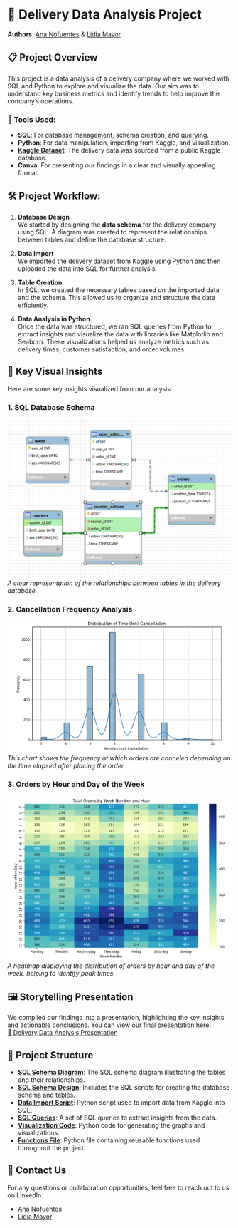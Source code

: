 # 🚚 Delivery Data Analysis Project

**Authors**: [Ana Nofuentes](https://www.linkedin.com/in/ana-nofuentes-solano-654026a3/) & [Lidia Mayor](https://www.linkedin.com/in/lidia-mayor-sanjuan-3b350930b/)

## 📋 Project Overview

This project is a data analysis of a delivery company where we worked with SQL and Python to explore and visualize the data. Our aim was to understand key business metrics and identify trends to help improve the company’s operations.

### 🔧 Tools Used:
- **SQL**: For database management, schema creation, and querying.
- **Python**: For data manipulation, importing from Kaggle, and visualization.
- [**Kaggle Dataset**](https://www.kaggle.com/datasets/kapturovalexander/karpovs-sql-simulator?resource=download&select=orders.csv): The delivery data was sourced from a public Kaggle database.
- **Canva**: For presenting our findings in a clear and visually appealing format.


## 🛠️ Project Workflow:

1. **Database Design**  
   We started by designing the **data schema** for the delivery company using SQL. A diagram was created to represent the relationships between tables and define the database structure.

2. **Data Import**  
   We imported the delivery dataset from Kaggle using Python and then uploaded the data into SQL for further analysis.

3. **Table Creation**  
   In SQL, we created the necessary tables based on the imported data and the schema. This allowed us to organize and structure the data efficiently.

4. **Data Analysis in Python**  
   Once the data was structured, we ran SQL queries from Python to extract insights and visualize the data with libraries like Matplotlib and Seaborn. These visualizations helped us analyze metrics such as delivery times, customer satisfaction, and order volumes.

## 📸 Key Visual Insights

Here are some key insights visualized from our analysis:

### 1. SQL Database Schema
   ![SQL Schema Diagram](https://github.com/lidiamayor/delivery-study-sql-minproject/blob/main/images/diagrama.png)  
   *A clear representation of the relationships between tables in the delivery database.*

### 2. Cancellation Frequency Analysis
   ![Cancellation Frequency](https://github.com/lidiamayor/delivery-study-sql-minproject/blob/main/images/cancellation.png)  
   *This chart shows the frequency at which orders are canceled depending on the time elapsed after placing the order.*

### 3. Orders by Hour and Day of the Week
   ![Orders by Hour and Day](https://github.com/lidiamayor/delivery-study-sql-minproject/blob/main/images/orders.png)  
   *A heatmap displaying the distribution of orders by hour and day of the week, helping to identify peak times.*


## 🖼️ Storytelling Presentation

We compiled our findings into a presentation, highlighting the key insights and actionable conclusions. You can view our final presentation here:  
[📑 Delivery Data Analysis Presentation](https://www.canva.com/design/DAGROqHXPkc/TeP55Ue0gedK7ltgK876Ug/view?utm_content=DAGROqHXPkc&utm_campaign=designshare&utm_medium=link&utm_source=editor)


## 📂 Project Structure
- [**SQL Schema Diagram**](https://github.com/lidiamayor/delivery-study-sql-minproject/blob/main/SQL/diagram.mwb): The SQL schema diagram illustrating the tables and their relationships.
- [**SQL Schema Design**](https://github.com/lidiamayor/delivery-study-sql-minproject/blob/main/SQL/delivery_schema.sql): Includes the SQL scripts for creating the database schema and tables.
- [**Data Import Script**](https://github.com/lidiamayor/delivery-study-sql-minproject/blob/main/python-sql.py): Python script used to import data from Kaggle into SQL.
- [**SQL Queries**](https://github.com/lidiamayor/delivery-study-sql-minproject/blob/main/SQL/queries.sql): A set of SQL queries to extract insights from the data.
- [**Visualization Code**](https://github.com/lidiamayor/delivery-study-sql-minproject/blob/main/main.ipynb): Python code for generating the graphs and visualizations.
- [**Functions File**](https://github.com/lidiamayor/delivery-study-sql-minproject/blob/main/functions.py): Python file containing reusable functions used throughout the project.


## 📩 Contact Us

For any questions or collaboration opportunities, feel free to reach out to us on LinkedIn:  
- [Ana Nofuentes](https://www.linkedin.com/in/ana-nofuentes-solano-654026a3/)  
- [Lidia Mayor](https://www.linkedin.com/in/lidia-mayor-sanjuan-3b350930b/)
